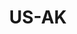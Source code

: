 ---
post_id:    2021-US-AK
title:      US-AK
images:
  - ext:    00.jpg
    asp:    4-5
    dir:    v
---